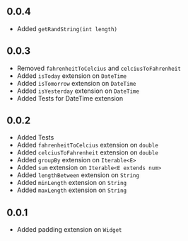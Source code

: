 ## 0.0.4

- Added `getRandString(int length)`

## 0.0.3

- Removed `fahrenheitToCelcius` and `celciusToFahrenheit`
- Added `isToday` extension on `DateTime`
- Added `isTomorrow` extension on `DateTime`
- Added `isYesterday` extension on `DateTime`
- Added Tests for DateTime extension

## 0.0.2

- Added Tests
- Added `fahrenheitToCelcius` extension on `double`
- Added `celciusToFahrenheit` extension on `double`
- Added `groupBy` extension on `Iterable<E>`
- Added `sum` extension on `Iterable<E extends num>`
- Added `lengthBetween` extension on `String`
- Added `minLength` extension on `String`
- Added `maxLength` extension on `String`

## 0.0.1

- Added padding extension on `Widget`
